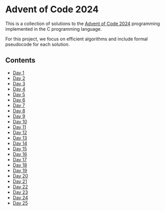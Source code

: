 <!-- index.md -->
<!-- Copyright (c) 2024-2025 Ishan Pranav -->
<!-- Licensed under the MIT license. -->

# Advent of Code 2024

This is a collection of solutions to the
[Advent of Code 2024](https://adventofcode.com/2024) programming implemented in
the C programming language.

For this project, we focus on efficient algorithms and include formal pseudocode
for each solution.

## Contents

- [Day 1](/advent-of-code-2024/day01)
- [Day 2](/advent-of-code-2024/day02)
- [Day 3](/advent-of-code-2024/day03)
- [Day 4](/advent-of-code-2024/day04)
- [Day 5](/advent-of-code-2024/day05)
- [Day 6](/advent-of-code-2024/day06)
- [Day 7](/advent-of-code-2024/day07)
- [Day 8](/advent-of-code-2024/day08)
- [Day 9](/advent-of-code-2024/day09)
- [Day 10](/advent-of-code-2024/day10)
- [Day 11](/advent-of-code-2024/day11)
- [Day 12](/advent-of-code-2024/day12)
- [Day 13](/advent-of-code-2024/day13)
- [Day 14](/advent-of-code-2024/day14)
- [Day 15](/advent-of-code-2024/day15)
- [Day 16](/advent-of-code-2024/day16)
- [Day 17](/advent-of-code-2024/day17)
- [Day 18](/advent-of-code-2024/day18)
- [Day 19](/advent-of-code-2024/day19)
- [Day 20](/advent-of-code-2024/day20)
- [Day 21](/advent-of-code-2024/day21)
- [Day 22](/advent-of-code-2024/day22)
- [Day 23](/advent-of-code-2024/day23)
- [Day 24](/advent-of-code-2024/day24)
- [Day 25](/advent-of-code-2024/day25)
